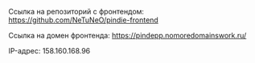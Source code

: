 Ссылка на репозиторий с фронтендом: https://github.com/NeTuNeO/pindie-frontend

Ссылка на домен фронтенда: https://pindepp.nomoredomainswork.ru/

IP-адрес: 158.160.168.96